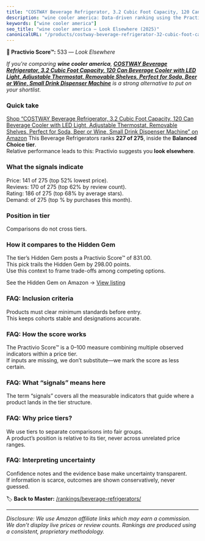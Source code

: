 ```yaml
---
title: "COSTWAY Beverage Refrigerator, 3.2 Cubic Foot Capacity, 120 Can Beverage Cooler with LED Light, Adjustable Thermostat, Removable Shelves, Perfect for Soda, Beer or Wine, Small Drink Dispenser Machine"
description: "wine cooler america: Data-driven ranking using the Practivio Score™. Positioned by quality, value, demand, findability, momentum."
keywords: ["wine cooler america"]
seo_title: "wine cooler america — Look Elsewhere (2025)"
canonicalURL: "/products/costway-beverage-refrigerator-32-cubic-foot-capacity-120-can-beverage-cooler-with-led-light-adjustable-thermostat-removable-shelves-perfect-for-soda-beer-or-wine-small-drink-dispenser-machine-B07QR9M3WF/"
---
```


**🚫 Practivio Score™:** 533 — _Look Elsewhere_


*If you're comparing **wine cooler america**, **[COSTWAY Beverage Refrigerator, 3.2 Cubic Foot Capacity, 120 Can Beverage Cooler with LED Light, Adjustable Thermostat, Removable Shelves, Perfect for Soda, Beer or Wine, Small Drink Dispenser Machine](https://www.amazon.com/dp/B07QR9M3WF?tag=practivio-20)** is a strong alternative to put on your shortlist.*
### Quick take
[Shop “COSTWAY Beverage Refrigerator, 3.2 Cubic Foot Capacity, 120 Can Beverage Cooler with LED Light, Adjustable Thermostat, Removable Shelves, Perfect for Soda, Beer or Wine, Small Drink Dispenser Machine” on Amazon](https://www.amazon.com/dp/B07QR9M3WF?tag=practivio-20)
This Beverage Refrigerators ranks **227 of 275**, inside the **Balanced Choice tier**.  
Relative performance leads to this: Practivio suggests you **look elsewhere**.

### What the signals indicate
Price: 141 of 275 (top 52% lowest price).  
Reviews: 170 of 275 (top 62% by review count).  
Rating: 186 of 275 (top 68% by average stars).  
Demand:  of 275 (top % by purchases this month).

### Position in tier
Comparisons do not cross tiers.

### How it compares to the Hidden Gem
The tier’s Hidden Gem posts a Practivio Score™ of 831.00.  
This pick trails the Hidden Gem by 298.00 points.  
Use this context to frame trade-offs among competing options.  

See the Hidden Gem on Amazon → [View listing](https://www.amazon.com/dp/B0786TJC33?tag=practivio-20)

### FAQ: Inclusion criteria
Products must clear minimum standards before entry.  
This keeps cohorts stable and designations accurate.

### FAQ: How the score works
The Practivio Score™ is a 0–100 measure combining multiple observed indicators within a price tier.  
If inputs are missing, we don’t substitute—we mark the score as less certain.

### FAQ: What “signals” means here
The term “signals” covers all the measurable indicators that guide where a product lands in the tier structure.

### FAQ: Why price tiers?
We use tiers to separate comparisons into fair groups.  
A product’s position is relative to its tier, never across unrelated price ranges.

### FAQ: Interpreting uncertainty
Confidence notes and the evidence base make uncertainty transparent.  
If information is scarce, outcomes are shown conservatively, never guessed.


🏷️ **Back to Master:** [/rankings/beverage-refrigerators/](/rankings/beverage-refrigerators/)

---
_Disclosure: We use Amazon affiliate links which may earn a commission. We don’t display live prices or review counts. Rankings are produced using a consistent, proprietary methodology._
